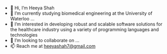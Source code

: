 - 👋 Hi, I’m Heeya Shah
- 🌱 I’m currently studying biomedical engineering at the University of Waterloo ...
- 👀 I’m interested in developing robust and scalable software solutions for the healthcare industry using a variety of programming languages and technologies
- 💞️ I’m looking to collaborate on ...
- 📫 Reach me at heeyashah7@gmail.com

<!---
heeyashah/heeyashah is a ✨ special ✨ repository because its `README.md` (this file) appears on your GitHub profile.
You can click the Preview link to take a look at your changes.
--->
